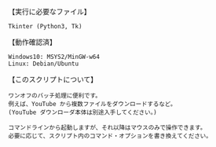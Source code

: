 【実行に必要なファイル】

	Tkinter (Python3, Tk)

【動作確認済】

	Windows10: MSYS2/MinGW-w64
	Linux: Debian/Ubuntu

【このスクリプトについて】

	ワンオフのバッチ処理に便利です。
	例えば、YouTube から複数ファイルをダウンロードするなど。
	(YouTube ダウンローダ本体は別途入手してください。)

	コマンドラインから起動しますが、それ以降はマウスのみで操作できます。
	必要に応じて、スクリプト内のコマンド・オプションを書き換えてください。
